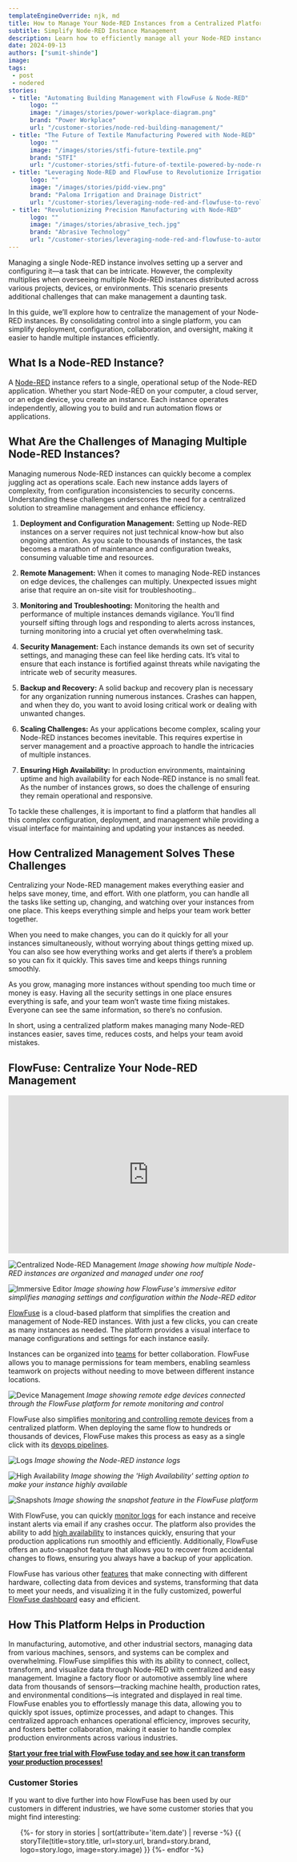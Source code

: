 ```yaml
---
templateEngineOverride: njk, md
title: How to Manage Your Node-RED Instances from a Centralized Platform
subtitle: Simplify Node-RED Instance Management
description: Learn how to efficiently manage all your Node-RED instances from a single location with FlowFuse, enhancing oversight and streamlining operations.
date: 2024-09-13
authors: ["sumit-shinde"]
image: 
tags:
 - post
 - nodered
stories:
 - title: "Automating Building Management with FlowFuse & Node-RED"
      logo: ""
      image: "/images/stories/power-workplace-diagram.png"
      brand: "Power Workplace"
      url: "/customer-stories/node-red-building-management/"
 - title: "The Future of Textile Manufacturing Powered with Node-RED"
      logo: ""
      image: "/images/stories/stfi-future-textile.png"
      brand: "STFI"
      url: "/customer-stories/stfi-future-of-textile-powered-by-node-red/"
 - title: "Leveraging Node-RED and FlowFuse to Revolutionize Irrigation"
      logo: ""
      image: "/images/stories/pidd-view.png"
      brand: "Paloma Irrigation and Drainage District"
      url: "/customer-stories/leveraging-node-red-and-flowfuse-to-revolutionize-irrigation"
 - title: "Revolutionizing Precision Manufacturing with Node-RED"
      logo: ""
      image: "/images/stories/abrasive_tech.jpg"
      brand: "Abrasive Technology"
      url: "/customer-stories/leveraging-node-red-and-flowfuse-to-automate-precision-manufacturing"
---
```


Managing a single Node-RED instance involves setting up a server and configuring it—a task that can be intricate. However, the complexity multiplies when overseeing multiple Node-RED instances distributed across various projects, devices, or environments. This scenario presents additional challenges that can make management a daunting task.

In this guide, we’ll explore how to centralize the management of your Node-RED instances. By consolidating control into a single platform, you can simplify deployment, configuration, collaboration, and oversight, making it easier to handle multiple instances efficiently.

## What Is a Node-RED Instance?

A [Node-RED](/node-red/) instance refers to a single, operational setup of the Node-RED application. Whether you start Node-RED on your computer, a cloud server, or an edge device, you create an instance. Each instance operates independently, allowing you to build and run automation flows or applications.

## What Are the Challenges of Managing Multiple Node-RED Instances?

Managing numerous Node-RED instances can quickly become a complex juggling act as operations scale. Each new instance adds layers of complexity, from configuration inconsistencies to security concerns. Understanding these challenges underscores the need for a centralized solution to streamline management and enhance efficiency.

1. **Deployment and Configuration Management:** Setting up Node-RED instances on a server requires not just technical know-how but also ongoing attention. As you scale to thousands of instances, the task becomes a marathon of maintenance and configuration tweaks, consuming valuable time and resources.

2. **Remote Management:** When it comes to managing Node-RED instances on edge devices, the challenges can multiply. Unexpected issues might arise that require an on-site visit for troubleshooting..

3. **Monitoring and Troubleshooting:** Monitoring the health and performance of multiple instances demands vigilance. You’ll find yourself sifting through logs and responding to alerts across instances, turning monitoring into a crucial yet often overwhelming task.

4. **Security Management:** Each instance demands its own set of security settings, and managing these can feel like herding cats. It’s vital to ensure that each instance is fortified against threats while navigating the intricate web of security measures.

5. **Backup and Recovery:** A solid backup and recovery plan is necessary for any organization running numerous instances. Crashes can happen, and when they do, you want to avoid losing critical work or dealing with unwanted changes.

6. **Scaling Challenges:** As your applications become complex, scaling your Node-RED instances becomes inevitable. This requires expertise in server management and a proactive approach to handle the intricacies of multiple instances.

7. **Ensuring High Availability:** In production environments, maintaining uptime and high availability for each Node-RED instance is no small feat. As the number of instances grows, so does the challenge of ensuring they remain operational and responsive.

To tackle these challenges, it is important to find a platform that handles all this complex configuration, deployment, and management while providing a visual interface for maintaining and updating your instances as needed.

## How Centralized Management Solves These Challenges

Centralizing your Node-RED management makes everything easier and helps save money, time, and effort. With one platform, you can handle all the tasks like setting up, changing, and watching over your instances from one place. This keeps everything simple and helps your team work better together.

When you need to make changes, you can do it quickly for all your instances simultaneously, without worrying about things getting mixed up. You can also see how everything works and get alerts if there’s a problem so you can fix it quickly. This saves time and keeps things running smoothly.

As you grow, managing more instances without spending too much time or money is easy. Having all the security settings in one place ensures everything is safe, and your team won’t waste time fixing mistakes. Everyone can see the same information, so there’s no confusion.

In short, using a centralized platform makes managing many Node-RED instances easier, saves time, reduces costs, and helps your team avoid mistakes.

## FlowFuse: Centralize Your Node-RED Management

<iframe width="560" height="315" src="https://www.youtube.com/embed/PkuCa_wB5jU?autoplay=1" frameborder="0" allow="accelerometer; autoplay; clipboard-write; encrypted-media; gyroscope; picture-in-picture" allowfullscreen></iframe>

![Centralized Node-RED Management](./images/instances.png)
_Image showing how multiple Node-RED instances are organized and managed under one roof_

![Immersive Editor](./images/imersive-editor.png)
_Image showing how FlowFuse's immersive editor simplifies managing settings and configuration within the Node-RED editor_

[FlowFuse](/) is a cloud-based platform that simplifies the creation and management of Node-RED instances. With just a few clicks, you can create as many instances as needed. The platform provides a visual interface to manage configurations and settings for each instance easily. 

Instances can be organized into [teams](/docs/user/team/#teams) for better collaboration. FlowFuse allows you to manage permissions for team members, enabling seamless teamwork on projects without needing to move between different instance locations.

![Device Management](./images/devices.png)
_Image showing remote edge devices connected through the FlowFuse platform for remote monitoring and control_

FlowFuse also simplifies [monitoring and controlling remote devices](/solutions/device-management/) from a centralized platform. When deploying the same flow to hundreds or thousands of devices, FlowFuse makes this process as easy as a single click with its [devops pipelines](/docs/user/devops-pipelines/#devops-pipelines).

![Logs](./images/log.png)
_Image showing the Node-RED instance logs_

![High Availability](./images/high-availablity.png)
_Image showing the 'High Availability' setting option to make your instance highly available_

![Snapshots](./images/snapshots.png)
_Image showing the snapshot feature in the FlowFuse platform_

With FlowFuse, you can quickly [monitor logs](/docs/user/logs/#logs) for each instance and receive instant alerts via email if any crashes occur. The platform also provides the ability to add [high availability](/docs/user/high-availability/) to instances quickly, ensuring that your production applications run smoothly and efficiently. Additionally, FlowFuse offers an auto-snapshot feature that allows you to recover from accidental changes to flows, ensuring you always have a backup of your application.

FlowFuse has various other [features](/product/features/) that make connecting with different hardware, collecting data from devices and systems, transforming that data to meet your needs, and visualizing it in the fully customized, powerful [FlowFuse dashboard](dashboard.flowfuse.com) easy and efficient.

## How This Platform Helps in Production

In manufacturing, automotive, and other industrial sectors, managing data from various machines, sensors, and systems can be complex and overwhelming. FlowFuse simplifies this with its ability to connect, collect, transform, and visualize data through Node-RED with centralized and easy management. Imagine a factory floor or automotive assembly line where data from thousands of sensors—tracking machine health, production rates, and environmental conditions—is integrated and displayed in real time. FlowFuse enables you to effortlessly manage this data, allowing you to quickly spot issues, optimize processes, and adapt to changes. This centralized approach enhances operational efficiency, improves security, and fosters better collaboration, making it easier to handle complex production environments across various industries.

[**Start your free trial with FlowFuse today and see how it can transform your production processes!**](https://app.flowfuse.com/account/create/)

### Customer Stories

If you want to dive further into how FlowFuse has been used by our customers in different industries, we have some customer stories that you might find interesting:

<ul class="grid grid-cols-1 sm:grid-cols-2 gap-4 px-0 list-none">
 {%- for story in stories | sort(attribute='item.date') | reverse -%}
 {{ storyTile(title=story.title, url=story.url, brand=story.brand, logo=story.logo, image=story.image) }}
 {%- endfor -%}
</ul>